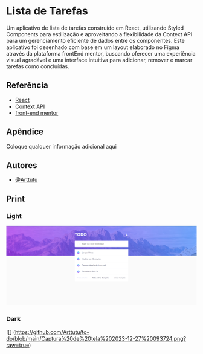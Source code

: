 # Lista de Tarefas

Um aplicativo de lista de tarefas construído em React, utilizando Styled Components para estilização e aproveitando a flexibilidade da Context API para um gerenciamento eficiente de dados entre os componentes. Este aplicativo foi desenhado com base em um layout elaborado no Figma através da plataforma frontEnd mentor, buscando oferecer uma experiência visual agradável e uma interface intuitiva para adicionar, remover e marcar tarefas como concluídas.

## Referência

- [React](https://legacy.reactjs.org/)
- [Context API](https://legacy.reactjs.org/docs/context.html)
- [front-end mentor](https://www.frontendmentor.io/challenges/todo-app-Su1_KokOW)

## Apêndice

Coloque qualquer informação adicional aqui

## Autores

- [@Arttutu](https://www.github.com/Arttutu)

## Print

### Light
![](https://github.com/Arttutu/to-do/blob/main/Captura%20de%20tela%202023-12-27%20092944.png?raw=true)

### Dark
![] (https://github.com/Arttutu/to-do/blob/main/Captura%20de%20tela%202023-12-27%20093724.png?raw=true)

